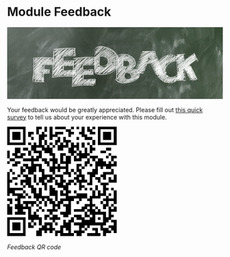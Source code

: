 # Module Feedback

![](.\Images\feedback.jpg)

Your feedback would be greatly appreciated. Please fill out [this quick survey](https://www.surveymonkey.com/r/data-integration) to tell us about your experience with this module.

![](.\Images\feedback-qr.png)

*Feedback QR code*
